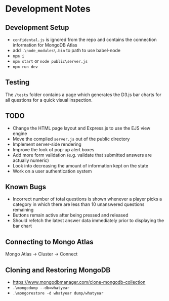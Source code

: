 # Development Notes

## Development Setup
* `confidental.js` is ignored from the repo and contains the connection information for MongoDB Atlas
* add `.\node_modules\.bin` to path to use babel-node
* `npm i`
* `npm start` or `node public\server.js`
* `npm run dev`

## Testing
The `/tests` folder contains a page which generates the D3.js bar charts for all questions for a quick visual inspection.

## TODO
* Change the HTML page layout and Express.js to use the EJS view engine
* Move the compiled `server.js` out of the public directory
* Implement server-side rendering
* Improve the look of pop-up alert boxes
* Add more form validation (e.g. validate that submitted answers are actually numeric)
* Look into decreasing the amount of information kept on the state
* Work on a user authentication system

## Known Bugs
* Incorrect number of total questions is shown whenever a player picks a category in which there are less than 10 unanswered questions remaining
* Buttons remain active after being pressed and released
* Should refetch the latest answer data immediately prior to displaying the bar chart

## Connecting to Mongo Atlas
Mongo Atlas -> Cluster -> Connect

## Cloning and Restoring MongoDB
* https://www.mongodbmanager.com/clone-mongodb-collection
* `.\mongodump --db=whatyear`
* `.\mongorestore -d whatyear dump/whatyear`

